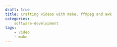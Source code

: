 ```yaml
---
draft: true
title: Crafting videos with make, ffmpeg and awk
categories: 
    software-development
tags: 
    - video
    - make
---
```

